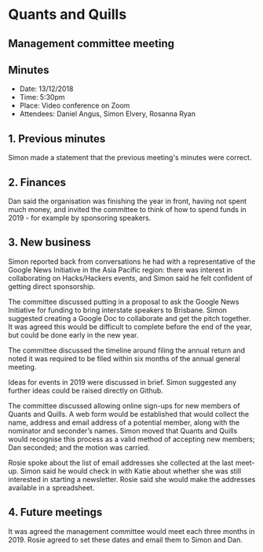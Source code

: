 # Quants and Quills
## Management committee meeting
## Minutes

* Date: 13/12/2018
* Time: 5:30pm
* Place: Video conference on Zoom
* Attendees: Daniel Angus, Simon Elvery, Rosanna Ryan

## 1. Previous minutes

Simon made a statement that the previous meeting's minutes were correct.

## 2. Finances

Dan said the organisation was finishing the year in front, having not spent much money, and invited the committee to think of how to spend funds in 2019 - for example by sponsoring speakers.

## 3. New business

Simon reported back from conversations he had with a representative of the Google News Initiative in the Asia Pacific region: there was interest in collaborating on Hacks/Hackers events, and Simon said he felt confident of getting direct sponsorship.

The committee discussed putting in a proposal to ask the Google News Initiative for funding to bring interstate speakers to Brisbane. Simon suggested creating a Google Doc to collaborate and get the pitch together. It was agreed this would be difficult to complete before the end of the year, but could be done early in the new year.

The committee discussed the timeline around filing the annual return and noted it was required to be filed within six months of the annual general meeting.

Ideas for events in 2019 were discussed in brief. Simon suggested any further ideas could be raised directly on Github.

The committee discussed allowing online sign-ups for new members of Quants and Quills. A web form would be established that would collect the name, address and email address of a potential member, along with the nominator and seconder’s names. Simon moved that Quants and Quills would recognise this process as a valid method of accepting new members; Dan seconded; and the motion was carried. 

Rosie spoke about the list of email addresses she collected at the last meet-up. Simon said he would check in with Katie about whether she was still interested in starting a newsletter. Rosie said she would make the addresses available in a spreadsheet.

## 4. Future meetings

It was agreed the management committee would meet each three months in 2019. Rosie agreed to set these dates and email them to Simon and Dan.

